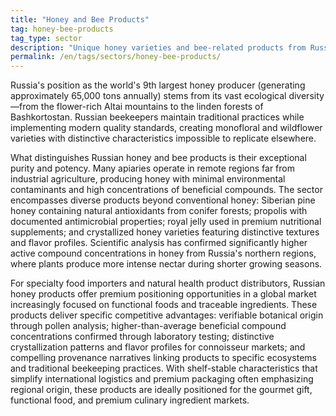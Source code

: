 ```yaml
---
title: "Honey and Bee Products"
tag: honey-bee-products
tag_type: sector
description: "Unique honey varieties and bee-related products from Russia's diverse and pristine landscapes, showcasing natural purity and regional diversity."
permalink: /en/tags/sectors/honey-bee-products/
---
```


Russia's position as the world's 9th largest honey producer (generating approximately 65,000 tons annually) stems from its vast ecological diversity—from the flower-rich Altai mountains to the linden forests of Bashkortostan. Russian beekeepers maintain traditional practices while implementing modern quality standards, creating monofloral and wildflower varieties with distinctive characteristics impossible to replicate elsewhere.

What distinguishes Russian honey and bee products is their exceptional purity and potency. Many apiaries operate in remote regions far from industrial agriculture, producing honey with minimal environmental contaminants and high concentrations of beneficial compounds. The sector encompasses diverse products beyond conventional honey: Siberian pine honey containing natural antioxidants from conifer forests; propolis with documented antimicrobial properties; royal jelly used in premium nutritional supplements; and crystallized honey varieties featuring distinctive textures and flavor profiles. Scientific analysis has confirmed significantly higher active compound concentrations in honey from Russia's northern regions, where plants produce more intense nectar during shorter growing seasons.

For specialty food importers and natural health product distributors, Russian honey products offer premium positioning opportunities in a global market increasingly focused on functional foods and traceable ingredients. These products deliver specific competitive advantages: verifiable botanical origin through pollen analysis; higher-than-average beneficial compound concentrations confirmed through laboratory testing; distinctive crystallization patterns and flavor profiles for connoisseur markets; and compelling provenance narratives linking products to specific ecosystems and traditional beekeeping practices. With shelf-stable characteristics that simplify international logistics and premium packaging often emphasizing regional origin, these products are ideally positioned for the gourmet gift, functional food, and premium culinary ingredient markets.